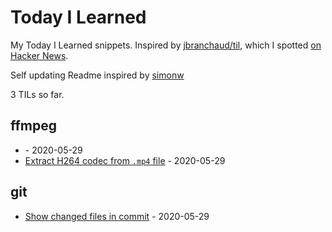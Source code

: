 # Today I Learned

My Today I Learned snippets. Inspired by [jbranchaud/til](https://github.com/jbranchaud/til), which I spotted [on Hacker News](https://news.ycombinator.com/item?id=22908044).

Self updating Readme inspired by [simonw](https://github.com/simonw/til)

<!-- count starts -->3<!-- count ends --> TILs so far.

<!-- index starts -->
## ffmpeg

* [](https://github.com/simonw/til/blob/master/ffmpeg/trim-video-files-using-ffmpeg.md) - 2020-05-29
* [Extract H264 codec from `.mp4` file](https://github.com/simonw/til/blob/master/ffmpeg/extract-h264-from-mp4.md) - 2020-05-29

## git

* [Show changed files in commit](https://github.com/simonw/til/blob/master/git/show-changed-files-in-commit.md) - 2020-05-29
<!-- index ends -->
